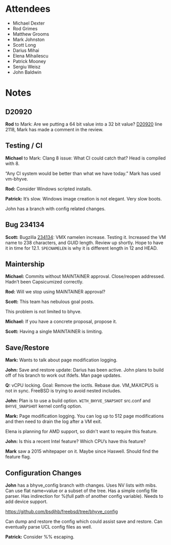 # Attendees

- Michael Dexter
- Rod Grimes
- Matthew Grooms
- Mark Johnston
- Scott Long
- Darius Mihai
- Elena Mihailescu
- Patrick Mooney
- Sergiu Weisz
- John Baldwin

# Notes

## D20920

**Rod** to Mark: Are we putting a 64 bit value into a 32 bit value?
[D20920](https://reviews.freebsd.org/D20920) line 2118, Mark has made
a comment in the review.

## Testing / CI

**Michael** to Mark: Clang 8 issue: What CI could catch that?  Head is
compiled with 8.

“Any CI system would be better than what we have today.” Mark has used
vm-bhyve.

**Rod:** Consider Windows scripted installs.

**Patrick:** It’s slow. Windows image creation is not elegant.  Very
slow boots.

John has a branch with config related changes.

## Bug 234134

**Scott:** Bugzilla [234134](https://bugs.freebsd.org/234134): VMX
namelen increase.  Testing it.  Increased the VM name to 238
characters, and GUID length.  Review up shortly.  Hope to have it in
time for 12.1.  `SPECNAMELEN` is why it is different length in 12 and
HEAD.

## Maintership

**Michael:** Commits without MAINTAINER approval.  Close/reopen
addressed.  Hadn’t been Capsicumized correctly.

**Rod:** Will we stop using MAINTAINER approval?

**Scott:** This team has nebulous goal posts.

This problem is not limited to bhyve.

**Michael:** If you have a concrete proposal, propose it.

**Scott:** Having a single MAINTAINER is limiting.

## Save/Restore

**Mark:** Wants to talk about page modification logging.

**John:** Save and restore update: Darius has been active. John plans
to build off of his branch to work out ifdefs. Man page updates.

**Q:** vCPU locking. Goal: Remove the ioctls. Rebase due. VM_MAXCPUS is not in sync. FreeBSD is trying to avoid nested includes.

**John:** Plan is to use a build option. `WITH_BHYVE_SNAPSHOT`
src.conf and `BHYVE_SNAPSHOT` kernel config option.

**Mark:** Page modification logging.  You can log up to 512 page
modifications and then need to drain the log after a VM exit.

Elena is planning for AMD support, so didn't want to require this feature.

**John:** Is this a recent Intel feature?  Which CPU’s have this feature?

**Mark** saw a 2015 whitepaper on it.  Maybe since Haswell.  Should
find the feature flag.

## Configuration Changes

**John** has a bhyve_config branch with changes.  Uses NV lists with
mibs.  Can use flat name=value or a subset of the tree.  Has a simple
config file parser. Has indirection for %(full path of another config
variable).  Needs to add device support.

https://github.com/bsdjhb/freebsd/tree/bhyve_config 

Can dump and restore the config which could assist save and
restore.  Can eventually parse UCL config files as well.

**Patrick:** Consider %% escaping.
